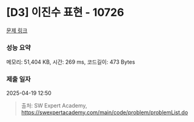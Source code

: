 # [D3] 이진수 표현 - 10726 

[문제 링크](https://swexpertacademy.com/main/code/problem/problemDetail.do?contestProbId=AXRSXf_a9qsDFAXS) 

### 성능 요약

메모리: 51,404 KB, 시간: 269 ms, 코드길이: 473 Bytes

### 제출 일자

2025-04-19 12:50



> 출처: SW Expert Academy, https://swexpertacademy.com/main/code/problem/problemList.do
